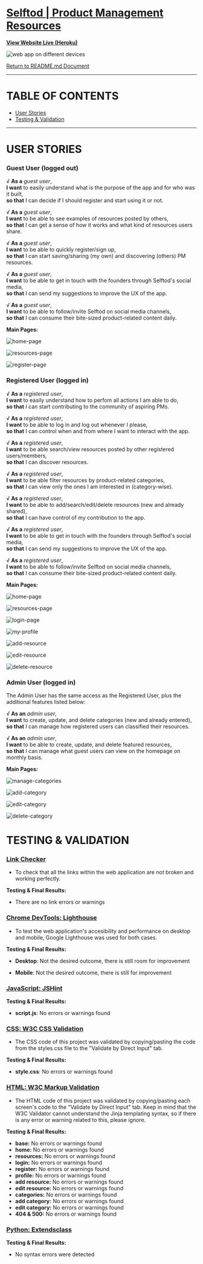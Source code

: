 # **[Selftod | Product Management Resources](https://github.com/effiemanyos/ms3-pmresources)**

**[View Website Live (Heroku)](https://produck-flask-app.herokuapp.com/)**

![web app on different devices](/static/images/mockup.png "web app on different devices")

[Return to README.md Document](/README.md)

-------

# **TABLE OF CONTENTS** 
* [User Stories](#user-stories)
* [Testing & Validation](#testing-&-validation) 

-------

# **USER STORIES**

### **Guest User** (logged out)

√
**As a** *guest user*,               
**I want** to easily understand what is the purpose of the app and for who was it built,          
**so that** I can decide if I should register and start using it or not.

√
**As a** *guest user*,             
**I want** to be able to see examples of resources posted by others,                 
**so that** I can get a sense of how it works and what kind of resources users share.

√
**As a** *guest user*,               
**I want** to be able to quickly register/sign up,                 
**so that** I can start saving/sharing (my own) and discovering (others) PM resources.

√
**As a** *guest user*,                   
**I want** to be able to get in touch with the founders through Selftod's social media,                  
**so that** I can send my suggestions to improve the UX of the app. 

√
**As a** *guest user*,            
**I want** to be able to follow/invite Selftod on social media channels,             
**so that** I can consume their bite-sized product-related content daily.

**Main Pages:**

![home-page](/static/images/home-page.png "home page")

![resources-page](/static/images/rsc-page.png "resources page")

![register-page](/static/images/register.png "register page")

### **Registered User** (logged in)

√
**As a** *registered user*,            
**I want** to easily understand how to perfom all actions I am able to do,               
**so that** I can start contributing to the community of aspiring PMs.

√
**As a** *registered user*,               
**I want** to be able to log in and log out whenever I please,              
**so that** I can control when and from where I want to interact with the app.

√
**As a** *registered user*,             
**I want** to be able search/view resources posted by other registered users/members,               
**so that** I can discover resources.

√
**As a** *registered user*,            
**I want** to be able filter resources by product-related categories,            
**so that** I can view only the ones I am interested in (category-wise).

√
**As a** *registered user*,                    
**I want** to be able to add/search/edit/delete resources (new and already shared),                    
**so that** I can have control of my contribution to the app.

√
**As a** *registered user*,         
**I want** to be able to get in touch with the founders through Selftod's social media,              
**so that** I can send my suggestions to improve the UX of the app. 

√
**As a** *registered user*,          
**I want** to be able to follow/invite Selftod on social media channels,             
**so that** I can consume their bite-sized product-related content daily.

**Main Pages:**

![home-page](/static/images/home-page.png "home page")

![resources-page](/static/images/rsc-page.png "resources page")

![login-page](/static/images/login-page.png "login page")

![my-profile](/static/images/my-profile.png "my profile page")

![add-resource](/static/images/add-rsc.png "add resource")

![edit-resource](/static/images/edit-rsc.png "edit resource")

![delete-resource](/static/images/dlt-rsc.png "delete resource")

### **Admin User** (logged in)

The Admin User has the same access as the Registered User, plus the additional features listed below: 

√
**As an** *admin user*,                            
**I want** to create, update, and delete categories (new and already entered),              
**so that** I can manage how registered users can classified their resources.

√
**As an** *admin user*,                                
**I want** to be able to create, update, and delete featured resources,             
**so that** I can manage what guest users can view on the homepage on monthly basis.

**Main Pages:**

![manage-categories](/static/images/mg-categories.png "manage categories")

![add-category](/static/images/add-category.png "add category")

![edit-category](/static/images/edit-category.png "edit category")

![delete-category](/static/images/dlt-category.png "delete category")

# **TESTING & VALIDATION**

### [Link Checker](https://validator.w3.org/checklink)
- To check that all the links within the web application are not broken and working perfectly.

**Testing & Final Results:**

- There are no link errors or warnings

### [Chrome DevTools: Lighthouse](https://developers.google.com/web/tools/lighthouse)

- To test the web application's accesibility and performance on desktop and mobile, Google Lighthouse was used for both cases.

**Testing & Final Results:**

- **Desktop**: Not the desired outcome, there is still room for improvement

- **Mobile**: Not the desired outcome, there is still for improvement

### [JavaScript: JSHint](https://jshint.com/)

**Testing & Final Results:**

- **script.js**: No errors or warnings found

### [CSS: W3C CSS Validation](https://jigsaw.w3.org/css-validator/)
- The CSS code of this project was validated by copying/pasting the code from the styles.css file to the "Validate by Direct Input" tab.

**Testing & Final Results:**

- **style.css**: No errors or warnings found

### [HTML: W3C Markup Validation](https://validator.w3.org/)
- The HTML code of this project was validated by copying/pasting each screen's code to the "Validate by Direct Input" tab. Keep in mind that the W3C Validator cannot understand the Jinja templating syntax, so if there is any error or warning related to this, please ignore.

**Testing & Final Results:**

- **base:** No errors or warnings found
- **home:** No errors or warnings found
- **resources:** No errors or warnings found
- **login:** No errors or warnings found
- **register:** No errors or warnings found
- **profile:** No errors or warnings found
- **add resource:** No errors or warnings found
- **edit resource:** No errors or warnings found
- **categories:** No errors or warnings found
- **add category:** No errors or warnings found
- **edit category:** No errors or warnings found
- **404 & 500:** No errors or warnings found

### [Python: Extendsclass](https://extendsclass.com/python-tester.html)

**Testing & Final Results:**

- No syntax errors were detected
